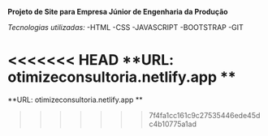 **Projeto de Site para Empresa Júnior de Engenharia da Produção**

*Tecnologias utilizadas:*
-HTML
-CSS
-JAVASCRIPT
-BOOTSTRAP
-GIT

<<<<<<< HEAD
**URL: otimizeconsultoria.netlify.app ** 
=======
**URL: otimizeconsultoria.netlify.app **
>>>>>>> 7f4fa1cc161c9c27535446ede45dc4b10775a1ad
